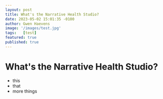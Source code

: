 ```yaml
---
layout: post
title: What's the Narrative Health Studio?
date: 2023-05-02 15:01:35 -0100
author: Gwen Haevens
image: '/images/test.jpg'
tags:   [test]
featured: true
published: true
---
```

# What's the Narrative Health Studio?

- this
- that 
- more things
